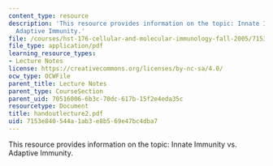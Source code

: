 ```yaml
---
content_type: resource
description: 'This resource provides information on the topic: Innate Immunity vs.
  Adaptive Immunity.'
file: /courses/hst-176-cellular-and-molecular-immunology-fall-2005/7153e840544a1ab3e8b569e47bc4dba7_handoutlecture2.pdf
file_type: application/pdf
learning_resource_types:
- Lecture Notes
license: https://creativecommons.org/licenses/by-nc-sa/4.0/
ocw_type: OCWFile
parent_title: Lecture Notes
parent_type: CourseSection
parent_uid: 70516006-6b3c-70dc-617b-15f2e4eda35c
resourcetype: Document
title: handoutlecture2.pdf
uid: 7153e840-544a-1ab3-e8b5-69e47bc4dba7
---
```

This resource provides information on the topic: Innate Immunity vs. Adaptive Immunity.
